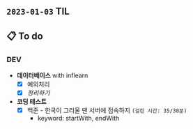 ## `2023-01-03` TIL

## 📋 To do

### DEV

+ **데이터베이스** with inflearn
  + [x] 예외처리
  + [x] _정리하기_

+ **코딩 테스트**
  + [x] 백준 - 한국이 그리울 땐 서버에 접속하지 `(걸린 시간: 35/30분)`
    + keyword: startWith, endWith